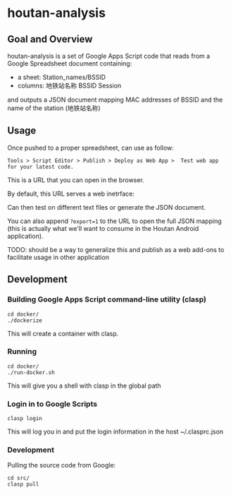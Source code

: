 # houtan-analysis

## Goal and Overview

houtan-analysis is a set of Google Apps Script code that reads from a Google Spreadsheet document containing:

* a sheet: Station_names/BSSID
 * columns: 地铁站名称	BSSID	Session
 
 and outputs a JSON document mapping MAC addresses of BSSID and the name of the station (地铁站名称)

## Usage

Once pushed to a proper spreadsheet, can use as follow:

```Tools > Script Editor > Publish > Deploy as Web App >  Test web app for your latest code.```

This is a URL that you can open in the browser.

By default, this URL serves a web inetrface:

Can then test on different text files or generate the JSON document.

You can also append ```?export=1``` to the URL to open the full JSON mapping (this is actually what we'll want to consume in the Houtan Android application).

TODO: should be a way to generalize this and publish as a web add-ons to facilitate usage in other application

## Development

### Building Google Apps Script command-line utility (clasp)

```
cd docker/
./dockerize
```

This will create a container with clasp.

### Running 

```
cd docker/
./run-docker.sh
```

This will give you a shell with clasp in the global path


### Login in to Google Scripts

```
clasp login
```

This will log you in and put the login information in the host ~/.clasprc.json

### Development

Pulling the source code from Google:

```
cd src/
clasp pull
```
